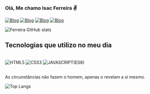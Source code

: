 ### Olá, Me chamo Isac Ferreira ✌️

[![Blog](https://img.shields.io/badge/Instagram-E4405F?style=for-the-badge&logo=instagram&logoColor=white)](https://www.instagram.com/isaac.desu_/)
[![Blog](https://img.shields.io/badge/YouTube-FF0000?style=for-the-badge&logo=youtube&logoColor=white)](https://www.youtube.com/channel/UCq9CWIxjVURljWu7piKIr3Q)
[![Blog](https://img.shields.io/badge/LinkedIn-0077B5?style=for-the-badge&logo=linkedin&logoColor=white)](https://www.linkedin.com/in/isaacdesuka/)
[![Blog](https://img.shields.io/badge/Twitter-1DA1F2?style=for-the-badge&logo=twitter&logoColor=white)](https://x.com/KennerWarl)

![Ferreira GitHub stats](https://github-readme-stats.vercel.app/api?username=mochisatorudev&show_icons=true&theme=onedark)

## Tecnologias que utilizo no meu dia

<div style="display: inline_block"><br>
    <img src="https://img.shields.io/badge/HTML5-E34F26?style=for-the-badge&logo=html5&logoColor=white" alt="HTML5" align="center">
    <img src="https://img.shields.io/badge/CSS3-1572B6?style=for-the-badge&logo=css3&logoColor=white" alt="CSS3" align="center">
    <img src="https://img.shields.io/badge/JavaScript-F7DF1E?style=for-the-badge&logo=javascript&logoColor=black" alt="JAVASCRIPT(ES6)" align="center">
</div><br>

As circunstâncias não fazem o homem, apenas o revelam a si mesmo.

![Top Langs](https://github-readme-stats.vercel.app/api/top-langs/?username=mochisatorudev&layout=compact)
